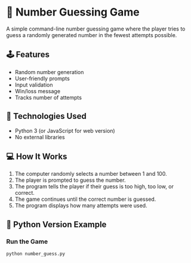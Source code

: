 # 🎯 Number Guessing Game

A simple command-line number guessing game where the player tries to guess a randomly generated number in the fewest attempts possible.

## 🕹️ Features

- Random number generation
- User-friendly prompts
- Input validation
- Win/loss message
- Tracks number of attempts

## 🧩 Technologies Used

- Python 3 (or JavaScript for web version)
- No external libraries

## 💻 How It Works

1. The computer randomly selects a number between 1 and 100.
2. The player is prompted to guess the number.
3. The program tells the player if their guess is too high, too low, or correct.
4. The game continues until the correct number is guessed.
5. The program displays how many attempts were used.

## 🐍 Python Version Example

### Run the Game
```bash
python number_guess.py
